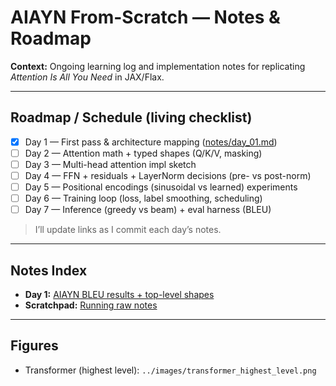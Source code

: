 # AIAYN From-Scratch — Notes & Roadmap

**Context:** Ongoing learning log and implementation notes for replicating *Attention Is All You Need* in JAX/Flax.

---

## Roadmap / Schedule (living checklist)
- [x] Day 1 — First pass & architecture mapping ([notes/day_01.md](./day_01.md))
- [ ] Day 2 — Attention math + typed shapes (Q/K/V, masking)
- [ ] Day 3 — Multi-head attention impl sketch
- [ ] Day 4 — FFN + residuals + LayerNorm decisions (pre- vs post-norm)
- [ ] Day 5 — Positional encodings (sinusoidal vs learned) experiments
- [ ] Day 6 — Training loop (loss, label smoothing, scheduling)
- [ ] Day 7 — Inference (greedy vs beam) + eval harness (BLEU)

> I’ll update links as I commit each day’s notes.

---

## Notes Index
- **Day 1:** [AIAYN BLEU results + top-level shapes](./day_01.md)
- **Scratchpad:** [Running raw notes](./scratchpad.md)

---

## Figures
- Transformer (highest level): `../images/transformer_highest_level.png`
